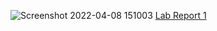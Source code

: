 
![Screenshot 2022-04-08 151003](https://user-images.githubusercontent.com/103288060/162539062-ff28eeee-417b-45f7-bb9c-febf3a24fb59.png)
[Lab Report 1](https://github.com/joezhu1230/cse15l-lab-reports)
